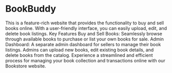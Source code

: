# BookBuddy
 This is a feature-rich website that provides the functionality to buy and sell books online. With a user-friendly interface, you can easily upload, edit, and delete book listings.  Key Features Buy and Sell Books: Seamlessly browse through available books to purchase or list your own books for sale. Admin Dashboard: A separate admin dashboard for sellers to manage their book listings. Admins can upload new books, edit existing book details, and delete books from the catalog. Experience a streamlined and efficient process for managing your book collection and transactions online with our Bookstore website.
